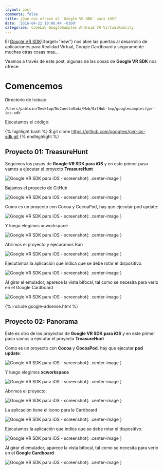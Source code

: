 ```yaml
---
layout: post
comments: false
title: ¿Que nos ofrece el 'Google VR SDK' para iOS?
date: '2016-04-22 19:08:44 -0300'
categories: CodeLab GoogleSamples Android VR VirtualReality
---
```


El [Google VR SDK](https://developers.google.com/vr/android/samples/vrview){:target="new"} nos abre las puertas al desarrollo de aplicaciones para Realidad Virtual, Google Cardboard y seguramente muchas otras cosas mas...

Veamos a través de este post, algunas de las cosas de **Google VR SDK** nos ofrece:

# Comencemos

Directorio de trabajo:

```
/Users/pabloin/Desktop/NoCuestaNada/Mob/GitHub-tmp/googlesamples/gvr-ios-sdk
```

Ejecutamos el código:

{% highlight bash %} $ git clone https://github.com/googlevr/gvr-ios-sdk.git {% endhighlight %}

## Proyecto 01: TreasureHunt

Seguimos los pasos de **Google VR SDK para iOS** y en este primer paso vamos a ejecutar el proyecto **TreasureHunt**

![Google VR SDK para iOS - screenshot](/assets/post_008_iosVR_img_01.png){: .center-image }

Bajamos el proyecto de GitHub

![Google VR SDK para iOS - screenshot](/assets/post_008_iosVR_img_02.png){: .center-image }

Como es un proyecto con Cocoa y CocoaPod, hay que ejecutar pod update:

![Google VR SDK para iOS - screenshot](/assets/post_008_iosVR_img_03.png){: .center-image }

Y luego elegimos xcworkspace

![Google VR SDK para iOS - screenshot](/assets/post_008_iosVR_img_04.png){: .center-image }

Abrimos el proyecto y ejecuramos Run

![Google VR SDK para iOS - screenshot](/assets/post_008_iosVR_img_05.png){: .center-image }

Ejecutamos la aplicación que indica que se debe rotar el dispositivo:

![Google VR SDK para iOS - screenshot](/assets/post_008_iosVR_img_06.png){: .center-image }

Al girar el emulador, aparece la vista bifocal, tal como se necesita para verlo en el Google Cardboard

![Google VR SDK para iOS - screenshot](/assets/post_008_iosVR_img_07.png){: .center-image }

{% include google-adsense.html %}<br>

## Proyecto 02: Panorama

Este es otro de los proyectos de **Google VR SDK para iOS** y en este primer paso vamos a ejecutar el proyecto **TreasureHunt**


Como es un proyecto con **Cocoa** y **CocoaPod**, hay que ejecutar **pod update**:

![Google VR SDK para iOS - screenshot](/assets/post_008_iosVR_img_20.png){: .center-image }

Y luego elegimos **xcworkspace**

![Google VR SDK para iOS - screenshot](/assets/post_008_iosVR_img_21.png){: .center-image }

Abrimos el proyecto:

![Google VR SDK para iOS - screenshot](/assets/post_008_iosVR_img_22.png){: .center-image }

La aplicación tiene el icono para le Cardboard

![Google VR SDK para iOS - screenshot](/assets/post_008_iosVR_img_23.png){: .center-image }

Ejecutamos la aplicación que indica que se debe rotar el dispositivo:

![Google VR SDK para iOS - screenshot](/assets/post_008_iosVR_img_24.png){: .center-image }

Al girar el emulador, aparece la vista bifocal, tal como se necesita para verlo en el **Google Cardboard**

![Google VR SDK para iOS - screenshot](/assets/post_008_iosVR_img_25.png){: .center-image }
